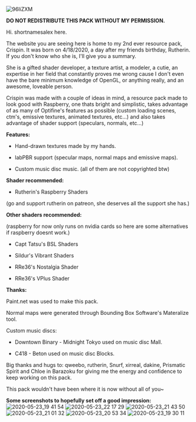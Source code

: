 ![96IiZXM](https://user-images.githubusercontent.com/63942150/82401664-94bd0e80-9a84-11ea-8013-8c85a17135a0.png)

**DO NOT REDISTRIBUTE THIS PACK WITHOUT MY PERMISSION.**

Hi. shortnamesalex here.

The website you are seeing here is home to my 2nd ever resource pack, Crispin. It was born on 4/18/2020, a day after my friends birthday, Rutherin. If you don't know who she is, I'll give you a summary.

She is a gifted shader developer, a texture artist, a modeler, a cutie, an expertise in her field that constantly proves me wrong cause I don't even have the bare minimum knowledge of OpenGL, or anything really, and an awesome, loveable person.

Crispin was made with a couple of ideas in mind, a resource pack made to look good with Raspberry, one thats bright and simplistic, takes advantage of as many of Optifine's features as possible (custom loading scenes, ctm's, emissive textures, animated textures, etc...) and also takes advantage of shader support (speculars, normals, etc...)    

**Features:**

- Hand-drawn textures made by my hands.

- labPBR support (specular maps, normal maps and emissive maps).

- Custom music disc music. (all of them are not copyrighted btw)

**Shader recommended:**

- Rutherin's Raspberry Shaders

(go and support rutherin on patreon, she deserves all the support she has.)

**Other shaders recommended:**

(raspberry for now only runs on nvidia cards so here are some alternatives if raspberry doesnt work.)

- Capt Tatsu's BSL Shaders

- Sildur's Vibrant Shaders

- RRe36's Nostalgia Shader

- RRe36's VPlus Shader

**Thanks:**

Paint.net was used to make this pack.

Normal maps were generated through Bounding Box Software's Materalize tool.

Custom music discs:

- Downtown Binary - Midnight Tokyo used on music disc Mall.

- C418 - Beton used on music disc Blocks.

Big thanks and hugs to: qweebo, rutherin, Snurf, xirreal, dakine, Prismatic Spirit and Chloe in Barazoku for giving me the energy and confidence to keep working on this pack.

This pack wouldn't have been where it is now without all of you~

**Some screenshots to hopefully set off a good impression:**
![2020-05-23_19 41 54](https://user-images.githubusercontent.com/63942150/82746187-2e532b80-9db7-11ea-94b4-c3c131fb2eea.png)
![2020-05-23_22 17 29](https://user-images.githubusercontent.com/63942150/82862149-23c89b80-9f49-11ea-94a3-918e090ce8ad.png)
![2020-05-23_21 43 50](https://user-images.githubusercontent.com/63942150/82862197-435fc400-9f49-11ea-84f5-8cae93c0c12d.png)
![2020-05-23_21 01 32](https://user-images.githubusercontent.com/63942150/82862582-3abbbd80-9f4a-11ea-8748-53b250c6efc4.png)
![2020-05-23_20 53 34](https://user-images.githubusercontent.com/63942150/82862592-43ac8f00-9f4a-11ea-8b11-5d6d15a01cd4.png)
![2020-05-23_19 30 11](https://user-images.githubusercontent.com/63942150/82862597-45765280-9f4a-11ea-8594-263b35282aba.png)


